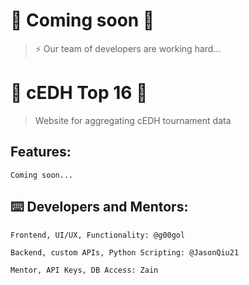 # 🚀 Coming soon 🚀

> ⚡ Our team of developers are working hard...

# 🌸 cEDH Top 16 🌸

> Website for aggregating cEDH tournament data

## Features:

```
Coming soon...
```

## ⌨️ Developers and Mentors:

```
Frontend, UI/UX, Functionality: @g00gol

Backend, custom APIs, Python Scripting: @JasonQiu21

Mentor, API Keys, DB Access: Zain
```
